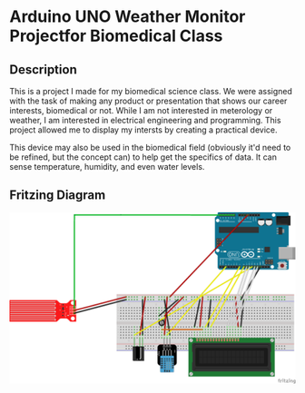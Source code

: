 # Arduino UNO Weather Monitor Projectfor Biomedical Class

## Description
This is a project I made for my biomedical science class. We were assigned with the task of making any product or presentation that shows our career interests, biomedical or not. While I am not interested in meterology or weather, I am interested in electrical engineering and programming. This project allowed me to display my intersts by creating a practical device. 

This device may also be used in the biomedical field (obviously it'd need to be refined, but the concept can) to help get the specifics of data. It can sense temperature, humidity, and even water levels.

## Fritzing Diagram
![alt text](https://github.com/CobyNguyen/Arduino-UNO-Weather-Monitor/blob/main/weather_monitor_bb.png?raw=true)